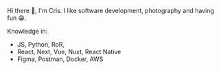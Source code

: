 Hi there :wave:, I'm Cris. I like software development, photography and having fun :grin:.

Knowledge in:

- JS, Python, RoR,
- React, Next, Vue, Nuxt, React Native
- Figma, Postman, Docker, AWS
